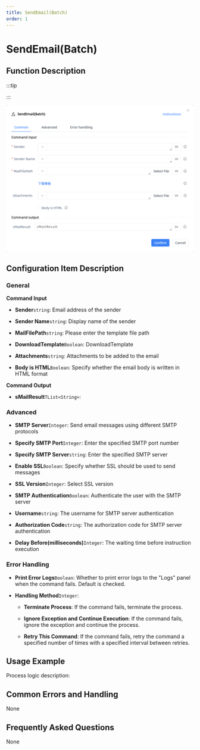 ```yaml
---
title: SendEmail(Batch)
order: 1
---
```


# SendEmail(Batch)

## Function Description

:::tip 

:::

![SendEmail(Batch)](../../../assets/SendEmail(Batch)_command.png)

## Configuration Item Description

### General

**Command Input**

- **Sender**`string`: Email address of the sender

- **Sender Name**`string`: Display name of the sender

- **MailFilePath**`string`: Please enter the template file path

- **DownloadTemplate**`Boolean`: DownloadTemplate

- **Attachments**`string`: Attachments to be added to the email

- **Body is HTML**`Boolean`: Specify whether the email body is written in HTML format


**Command Output**

- **sMailResult**`TList<String>`: 

### Advanced

- **SMTP Server**`Integer`: Send email messages using different SMTP protocols

- **Specify SMTP Port**`Integer`: Enter the specified SMTP port number

- **Specify SMTP Server**`string`: Enter the specified SMTP server

- **Enable SSL**`Boolean`: Specify whether SSL should be used to send messages

- **SSL Version**`Integer`: Select SSL version

- **SMTP Authentication**`Boolean`: Authenticate the user with the SMTP server

- **Username**`string`: The username for SMTP server authentication

- **Authorization Code**`string`: The authorization code for SMTP server authentication

- **Delay Before(milliseconds)**`Integer`: The waiting time before instruction execution

### Error Handling

- **Print Error Logs**`Boolean`: Whether to print error logs to the "Logs" panel when the command fails. Default is checked. 

- **Handling Method**`Integer`:

    - **Terminate Process**: If the command fails, terminate the process.

    - **Ignore Exception and Continue Execution**: If the command fails, ignore the exception and continue the process.

    - **Retry This Command**: If the command fails, retry the command a specified number of times with a specified interval between retries.

## Usage Example

Process logic description:

## Common Errors and Handling

None

## Frequently Asked Questions

None


